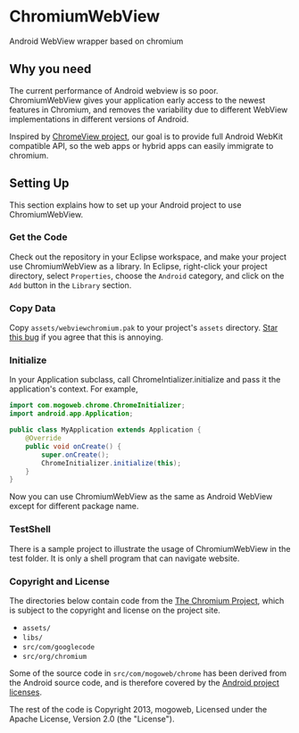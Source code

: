 ChromiumWebView
================

Android WebView wrapper based on chromium

## Why you need

The current performance of Android webview is so poor. ChromiumWebView gives your 
application early access to the newest features in Chromium, and removes the
variability due to different WebView implementations in different versions of
Android.

Inspired by [ChromeView project](https://github.com/pwnall/chromeview), our 
goal is to provide full Android WebKit compatible API, so the web apps or 
hybrid apps can easily immigrate to chromium. 

## Setting Up

This section explains how to set up your Android project to use ChromiumWebView.

### Get the Code

Check out the repository in your Eclipse workspace, and make your project use 
ChromiumWebView as a library. In Eclipse, right-click your project directory, 
select `Properties`, choose the `Android` category, and click on the `Add` button 
in the `Library` section.

### Copy Data

Copy `assets/webviewchromium.pak` to your project's `assets` directory. [Star 
this bug](https://code.google.com/p/android/issues/detail?id=35748) if you 
agree that this is annoying.

### Initialize

In your Application subclass, call ChromeIntializer.initialize and pass it the 
application's context. For example,

```java
import com.mogoweb.chrome.ChromeInitializer;
import android.app.Application;

public class MyApplication extends Application {
    @Override
    public void onCreate() {
        super.onCreate();
        ChromeInitializer.initialize(this);
    }
}
```

Now you can use ChromiumWebView as the same as Android WebView except for different
package name.

### TestShell

There is a sample project to illustrate the usage of ChromiumWebView
in the test folder. It is only a shell program that can navigate website.

### Copyright and License

The directories below contain code from the
[The Chromium Project](http://www.chromium.org/), which is subject to the
copyright and license on the project site.

* `assets/`
* `libs/`
* `src/com/googlecode`
* `src/org/chromium`

Some of the source code in `src/com/mogoweb/chrome` has been derived from the
Android source code, and is therefore covered by the
[Android project licenses](http://source.android.com/source/licenses.html).

The rest of the code is Copyright 2013, mogoweb, Licensed under the Apache 
License, Version 2.0 (the "License").
